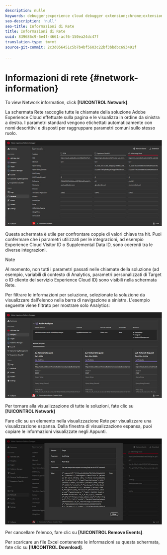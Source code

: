 ```yaml
---
description: nulle
keywords: debugger;experience cloud debugger extension;chrome;extension;network;information
seo-description: 'null'
seo-title: Informazioni di Rete
title: Informazioni di Rete
uuid: 839686c9-6e4f-4661-acf6-150ea24dc47f
translation-type: tm+mt
source-git-commit: 2c3d056451c5b7b4bf5603c22bf3bbdbc693491f

---
```



# Informazioni di rete {#network-information}

To view Network information, click **[!UICONTROL Network]**.

La schermata Rete raccoglie tutte le chiamate della soluzione Adobe Experience Cloud effettuate sulla pagina e le visualizza in ordine da sinistra a destra. I parametri standard vengono etichettati automaticamente con nomi descrittivi e disposti per raggruppare parametri comuni sullo stesso ruolo.

![](assets/network.jpg)

Questa schermata è utile per confrontare coppie di valori chiave tra hit. Puoi confermare che i parametri utilizzati per le integrazioni, ad esempio Experience Cloud Visitor ID o Supplemental Data ID, sono coerenti tra le diverse integrazioni.

>[!NOTE]
>
>Al momento, non tutti i parametri passati nelle chiamate della soluzione (ad esempio, variabili di contesto di Analytics, parametri personalizzati di Target o ID cliente del servizio Experience Cloud ID) sono visibili nella schermata Rete.

Per filtrare le informazioni per soluzione, selezionate la soluzione da visualizzare dall'elenco nella barra di navigazione a sinistra. L'esempio seguente viene filtrato per mostrare solo Analytics:

![](assets/network-analytics.jpg)

Per tornare alla visualizzazione di tutte le soluzioni, fate clic su **[!UICONTROL Network]**

Fare clic su un elemento nella visualizzazione Rete per visualizzare una visualizzazione espansa. Dalla finestra di visualizzazione espansa, puoi copiare le informazioni visualizzate negli Appunti.

![](assets/network-expand.jpg)

<!--Use the icon at the top of each column to copy the server call URL to your clipboard, where you can paste it into another document for reference or debugging purposes.

![](assets/copy.jpg)-->

Per cancellare l'elenco, fare clic su **[!UICONTROL Remove Events]**.

Per scaricare un file Excel contenente le informazioni su questa schermata, fate clic su **[!UICONTROL Download]**.